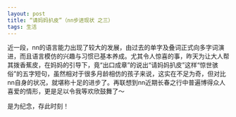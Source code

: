 ```yaml
---
layout: post
title: “请妈妈扒皮”（nn步进现状 之三）
tags: 生活
---
```


近一段，nn的语言能力出现了较大的发展，由过去的单字及叠词正式向多字词演进，而且语言模仿的兴趣与习惯已基本养成。尤其令人惊喜的事，昨天为让大人帮其拨香蕉皮，在妈妈的引导下，竟“出口成章”的说出“请妈妈扒皮”这样“惊世骇俗”的五字短句，虽然相对于很多月龄相仿的孩子来说，这实在不足为奇，但对比nn自身的状况，就堪称十足的进步了。再联想到nn近期长春之行中普遍博得众人喜爱的情形，更是足以令我等欢欣鼓舞了～

是为纪念，存此时刻！